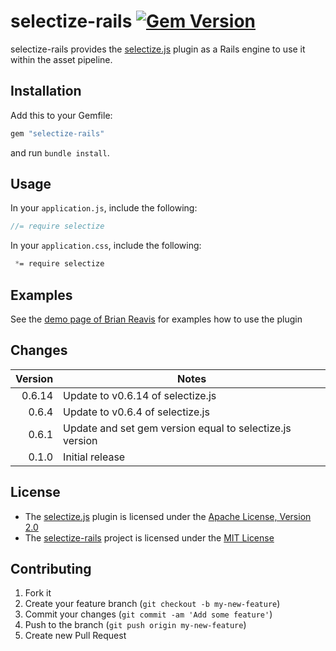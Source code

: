 # selectize-rails [![Gem Version](https://badge.fury.io/rb/selectize-rails.png)](http://badge.fury.io/rb/selectize-rails)

selectize-rails provides the [selectize.js](http://brianreavis.github.io/selectize.js/)
plugin as a Rails engine to use it within the asset pipeline.

## Installation

Add this to your Gemfile:

```ruby
gem "selectize-rails"
```

and run `bundle install`.

## Usage

In your `application.js`, include the following:

```js
//= require selectize
```

In your `application.css`, include the following:

```css
 *= require selectize
```

## Examples

See the [demo page of Brian Reavis](http://brianreavis.github.io/selectize.js/) for examples how to use the plugin

## Changes

| Version | Notes                                                                               |
| -------:| ----------------------------------------------------------------------------------- |
|  0.6.14 | Update to v0.6.14 of selectize.js                                                   |
|   0.6.4 | Update to v0.6.4 of selectize.js                                                    |
|   0.6.1 | Update and set gem version equal to selectize.js version                            |
|   0.1.0 | Initial release                                                                     |

## License

* The [selectize.js](http://brianreavis.github.io/selectize.js/) plugin is licensed under the
[Apache License, Version 2.0](http://www.apache.org/licenses/LICENSE-2.0)
* The [selectize-rails](https://github.com/manuelvanrijn/selectize-rails) project is
 licensed under the [MIT License](http://opensource.org/licenses/mit-license.html)

## Contributing

1. Fork it
2. Create your feature branch (`git checkout -b my-new-feature`)
3. Commit your changes (`git commit -am 'Add some feature'`)
4. Push to the branch (`git push origin my-new-feature`)
5. Create new Pull Request
